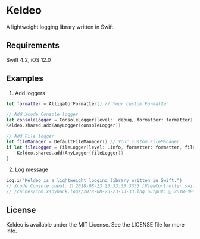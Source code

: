 # Keldeo
A lightweight logging library written in Swift.

## Requirements

Swift 4.2, iOS 12.0

## Examples

1. Add loggers
```swift
let formatter = AlligatorFormatter() // Your custom Formatter

// Add Xcode Console logger
let consoleLogger = ConsoleLogger(level: .debug, formatter: formatter)
Keldeo.shared.add(AnyLogger(consoleLogger))

// Add File logger
let fileManager = DefaultFileManager() // Your custom FileManager
if let fileLogger = FileLogger(level: .info, formatter: formatter, fileManager: fileManager) {
    Keldeo.shared.add(AnyLogger(fileLogger))
}
```

2. Log message

```swift
Log.i("Keldeo is a lightweight logging library written in Swift.")
// Xcode Console ouput: 🐊 2018-08-23 23:33:33.3333 [ViewController.swift:23] viewDidLoad() | Keldeo is a lightweight logging library written in Swift.
// /caches/com.xspyhack.logs/2018-08-23-23-33-33.log output: 🐊 2018-08-23 23:33:33.3333 [ViewController.swift:23] viewDidLoad() | Keldeo is a lightweight logging library written in Swift.
```

## License

Keldeo is available under the MIT License. See the LICENSE file for more info.